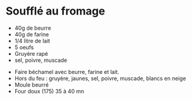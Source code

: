 # Soufflé au fromage
  * 40g de beurre
  * 40g de farine
  * 1/4 litre de lait
  * 5 oeufs
  * Gruyère rapé
  * sel, poivre, muscade

  - Faire béchamel avec beurre, farine et lait.
  - Hors du feu : gruyère, jaunes, sel, poivre, muscade, blancs en neige
  - Moule beurré
  - Four doux (175) 35 à 40 mn